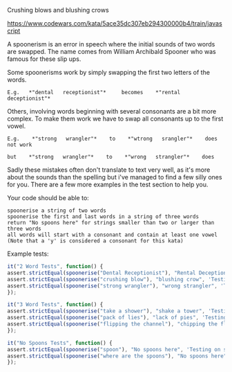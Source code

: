 Crushing blows and blushing crows

https://www.codewars.com/kata/5ace35dc307eb294300000b4/train/javascript

A spoonerism is an error in speech where the initial sounds of two words are swapped. The name comes from William Archibald Spooner who was famous for these slip ups.

Some spoonerisms work by simply swapping the first two letters of the words.

    E.g.   *"dental   receptionist"*     becomes    *"rental deceptionist"*

Others, involving words beginning with several consonants are a bit more complex. To make them work we have to swap all consonants up to the first vowel.

    E.g.    *"strong   wrangler"*    to    *"wtrong   srangler"*    does not work

    but    *"strong   wrangler"*    to    *"wrong   strangler"*    does

Sadly these mistakes often don't translate to text very well, as it's more about the sounds than the spelling but i've managed to find a few silly ones for you. There are a few more examples in the test section to help you.

Your code should be able to:

    spoonerise a string of two words
    spoonerise the first and last words in a string of three words
    return "No spoons here" for strings smaller than two or larger than three words
    all words will start with a consonant and contain at least one vowel (Note that a 'y' is considered a consonant for this kata)

Example tests:

```JavaScript
it("2 Word Tests", function() {
assert.strictEqual(spoonerise("Dental Receptionist"), "Rental Deceptionist", 'Testing on Dental Receptionist')
assert.strictEqual(spoonerise("crushing blow"), "blushing crow", 'Testing on crushing blow')
assert.strictEqual(spoonerise("strong wrangler"), "wrong strangler", 'Testing on strong wrangler')
});

it("3 Word Tests", function() {
assert.strictEqual(spoonerise("take a shower"), "shake a tower", 'Testing on take a shower')
assert.strictEqual(spoonerise("pack of lies"), "lack of pies", 'Testing on pack of lies')
assert.strictEqual(spoonerise("flipping the channel"), "chipping the flannel", 'Testing on flipping the channel')
});

it("No Spoons Tests", function() {
assert.strictEqual(spoonerise("spoon"), "No spoons here", 'Testing on spoon')
assert.strictEqual(spoonerise("where are the spoons"), "No spoons here", 'Testing on where are the spoons')
});
```
